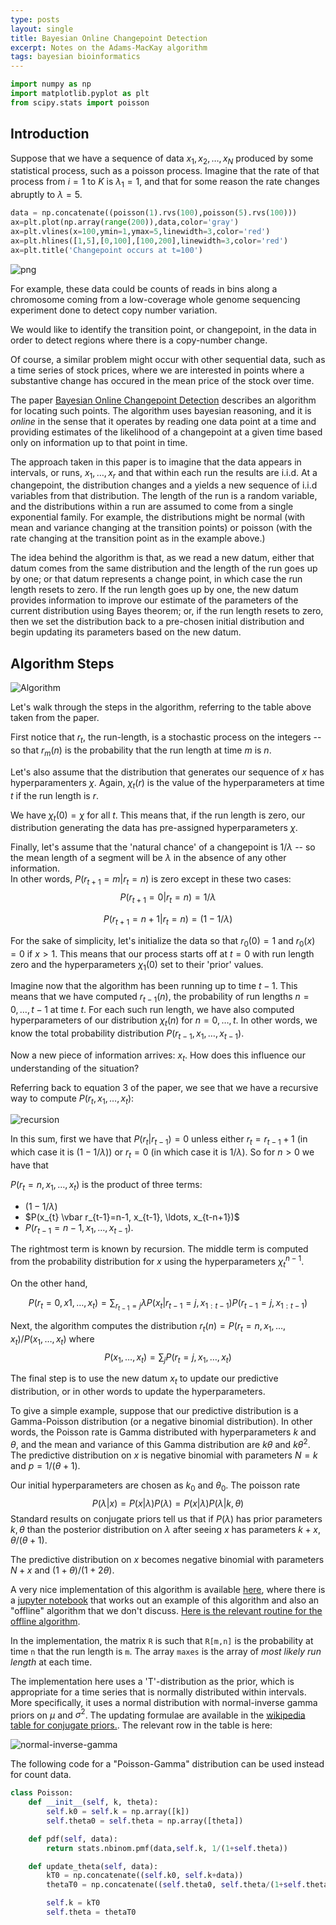 ```yaml
---
type: posts
layout: single
title: Bayesian Online Changepoint Detection
excerpt: Notes on the Adams-MacKay algorithm
tags: bayesian bioinformatics
---
```


```python
import numpy as np
import matplotlib.pyplot as plt
from scipy.stats import poisson
```

## Introduction

Suppose that we have a sequence of data $x_1, x_2, \ldots, x_N$ produced by some statistical process, such as a poisson process.  Imagine that the rate of that process from $i=1$ to $K$ is $\lambda_1=1$,
and that for some reason the rate changes abruptly to $\lambda=5$.


```python
data = np.concatenate((poisson(1).rvs(100),poisson(5).rvs(100)))
ax=plt.plot(np.array(range(200)),data,color='gray')
ax=plt.vlines(x=100,ymin=1,ymax=5,linewidth=3,color='red')
ax=plt.hlines([1,5],[0,100],[100,200],linewidth=3,color='red')
ax=plt.title('Changepoint occurs at t=100')
```


![png](/assets/images/poisson.png)


For example, these data could be counts of reads in bins along a chromosome coming from a low-coverage whole genome sequencing experiment done to detect copy number variation.

We would like to identify the transition point, or changepoint,  in the data in order to detect regions where there is a copy-number change.

Of course, a similar problem might occur with other sequential data, such as a time series of stock prices, where we are interested in points where a substantive change has occured in the mean price of the stock over time.

The paper [Bayesian Online Changepoint Detection](https://arxiv.org/pdf/0710.3742.pdf) describes an algorithm for locating such points.  The algorithm uses bayesian reasoning, and it is *online* in the sense that it operates by reading one data point at a time and providing estimates of the likelihood of a changepoint at a given time based only on information up to that point in time.

The approach taken in this paper is to imagine that the data appears in intervals, or runs,
$x_1,\ldots, x_r$ and that within each run the results are i.i.d.  At a changepoint, the distribution changes and a yields a new sequence of i.i.d variables from that distribution.  The length of the run is a random variable, and the distributions within a run are assumed to come from a single exponential family.  For example, the distributions might be normal (with mean and variance changing at the transition points) or poisson (with the rate changing at the transition point as in the example above.)



The idea behind the algorithm is that, as we read a new datum, either that datum comes from the same distribution and the length of the run goes up by one; or that datum represents a change point, in which case the run length resets to zero.  If the run length goes up by one, the new datum provides information to improve our estimate of the parameters of the current distribution using Bayes theorem; or, if the run length resets to zero, then we set the distribution back to a pre-chosen initial distribution and begin updating its parameters based on the new datum.

## Algorithm Steps
![Algorithm](/assets/images/obcd.png)

Let's walk through the steps in the algorithm, referring to the table above taken from the paper.  

First notice that $r_t$, the run-length, is a stochastic process on the integers -- so that $r_m(n)$ is the probability that the run length at time $m$ is $n$.

Let's also assume that the distribution that generates our sequence of $x$ has hyperparamenters $\chi$.  Again, $\chi_t(r)$ is the value of the hyperparameters at time $t$ if the run length is $r$.

We have $\chi_{t}(0)=\chi$ for all $t$.  This means that, if the run length is zero, our distribution generating the data has pre-assigned hyperparameters $\chi$.  

Finally, let's assume that the 'natural chance' of a changepoint is $1/\lambda$ -- so the mean length of a segment will be $\lambda$ in the absence of any other information.  
In other words, $P(r_{t+1}=m|r_{t}=n)$ is zero except in these two cases:
$$P(r_{t+1}=0|r_{t}=n)=1/\lambda$$

$$P(r_{t+1}=n+1|r_{t}=n) = (1-1/\lambda)$$


For the sake of simplicity, let's initialize the data so that $r_{0}(0)=1$ and $r_{0}(x)=0$ if $x>1$.  This means that our process starts off at $t=0$ with run length zero and the hyperparameters $\chi_{1}(0)$ set to their 'prior' values.

Imagine now that the algorithm has been running up to time $t-1$.
This means that we have computed $r_{t-1}(n)$, the probability of run
lengths $n=0,\ldots, t-1$ at time $t$.  For each such run length, we
have also computed hyperparameters of our distribution $\chi_{t}(n)$
for $n=0,\ldots, t$. In other words, we know the total probability
distribution $P(r_{t-1},x_1,\ldots, x_{t-1})$.

Now a new piece of information arrives: $x_t$.  How does this influence our understanding of the situation?

Referring back to equation 3 of the paper, we see that we have a recursive way to compute $P(r_t, x_1,\ldots, x_t)$:

![recursion](/assets/images/obcd-2.png)

In this sum, first we have that $P(r_t|r_{t-1})=0$ unless either $r_t=r_{t-1}+1$ (in which case it is $(1-1/\lambda)$)
or $r_t=0$ (in which case it is $1/\lambda$). So for $n>0$ we have that

$P(r_t=n, x_1, \ldots, x_t)$
is the product of three terms:

- $(1-1/\lambda)$
- $P(x_{t} \vbar r_{t-1}=n-1, x_{t-1}, \ldots, x_{t-n+1})$
- $P(r_{t-1}=n-1,x_1,\ldots,x_{t-1}).$


The rightmost term is known by recursion.  The middle term is computed from the probability distribution for $x$ using the hyperparameters $\chi_{t}^{n-1}$.

On the other hand,

$$
P(r_t=0, x1, \ldots, x_t) = \sum_{r_{t-1}=j} \lambda P(x_t|r_{t-1}=j,x_{1:t-1})P(r_{t-1}=j,x_{1:t-1})
$$

Next, the algorithm computes the distribution $r_{t}(n)=P(r_{t}=n,x_1,\ldots, x_t)/P(x_1,\ldots,x_t)$
where
$$
P(x_1,\ldots, x_t)=\sum_{j}P(r_{t}=j,x_1,\ldots, x_t)
$$


The final step is to use the new datum $x_t$ to update our predictive distribution, or in other words to update the hyperparameters.

To give a simple example, suppose that our predictive distribution is a Gamma-Poisson distribution (or a negative binomial distribution).  In other words, the Poisson rate is Gamma distributed with hyperparameters $k$ and $\theta$, and the mean and variance of this Gamma distribution are $k\theta$ and $k\theta^2$.  The predictive distribution on $x$ is negative binomial with parameters
$N=k$ and $p=1/(\theta+1)$.


Our initial hyperparameters are chosen as $k_0$ and $\theta_0$.  The poisson rate 
$$P(\lambda|x)=P(x|\lambda)P(\lambda)=P(x|\lambda)P(\lambda | k, \theta)$$
Standard results on conjugate priors tell us that if $P(\lambda)$ has prior parameters $k, \theta$
than the posterior distribution on $\lambda$ after  seeing $x$ has parameters $k+x, \theta/(\theta+1)$.

The predictive distribution on $x$ becomes negative binomial with parameters $N+x$ and $(1+\theta)/(1+2\theta)$.  

A very nice implementation of this algorithm is available [here](https://github.com/hildensia/bayesian_changepoint_detection), where there is a [jupyter notebook](https://github.com/hildensia/bayesian_changepoint_detection/blob/master/Example%20Code.ipynb) that works out an example of this algorithm and also an "offline" algorithm that we don't discuss.  [Here is the relevant routine for the offline algorithm](https://github.com/hildensia/bayesian_changepoint_detection/blob/master/bayesian_changepoint_detection/online_changepoint_detection.py).

In the implementation, the matrix ```R``` is such that ```R[m,n]``` is the probability at time ```n```
that the run length is ```m```. The array ```maxes``` is the array of *most likely run length* at each time.


The implementation here uses a 'T'-distribution as the prior, which is appropriate for a time series that is normally distributed within intervals. More specifically, it uses a normal distribution with normal-inverse gamma priors on $\mu$ and $\sigma^2$.  The updating formulae
are available in the [wikipedia table for conjugate priors.](https://en.wikipedia.org/wiki/Conjugate_prior).  The relevant
row in the table is here:

![normal-inverse-gamma](/assets/images/wikipedia_normal_inverse.png)


The following code for a "Poisson-Gamma" distribution can be used instead for count data.

```python
class Poisson:
    def __init__(self, k, theta):
        self.k0 = self.k = np.array([k])
        self.theta0 = self.theta = np.array([theta])

    def pdf(self, data):
        return stats.nbinom.pmf(data,self.k, 1/(1+self.theta))

    def update_theta(self, data):
        kT0 = np.concatenate((self.k0, self.k+data))
        thetaT0 = np.concatenate((self.theta0, self.theta/(1+self.theta)))

        self.k = kT0
        self.theta = thetaT0
```

